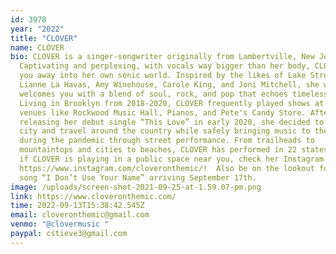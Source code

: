 ```yaml
---
id: 3978
year: "2022"
title: "CLOVER"
name: CLOVER
bio: CLOVER is a singer-songwriter originally from Lambertville, New Jersey.
  Captivating and perplexing, with vocals way bigger than her body, CLOVER wisps
  you away into her own sonic world. Inspired by the likes of Lake Street Dive,
  Lianne La Havas, Amy Winehouse, Carole King, and Joni Mitchell, she warmly
  welcomes you with a blend of soul, rock, and pop that echoes timelessness.
  Living in Brooklyn from 2018-2020, CLOVER frequently played shows at beloved
  venues like Rockwood Music Hall, Pianos, and Pete's Candy Store. After
  releasing her debut single “This Love” in early 2020, she decided to leave the
  city and travel around the country while safely bringing music to the public
  during the pandemic through street performance. From trailheads to
  mountaintops and cities to beaches, CLOVER has performed in 22 states. To see
  if CLOVER is playing in a public space near you, check her Instagram at
  https://www.instagram.com/cloveronthemic/!  Also be on the lookout for her new
  song “I Don’t Use Your Name” arriving September 17th.
image: /uploads/screen-shot-2021-09-25-at-1.59.07-pm.png
link: https://www.cloveronthemic.com/
time: 2022-09-13T15:38:42.545Z
email: cloveronthemic@gmail.com
venmo: "@clovermusic "
paypal: cstieve3@gmail.com
---
```

